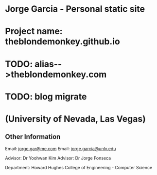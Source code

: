 # Jorge Garcia - Personal static site
# Project name: theblondemonkey.github.io
# TODO: alias-->theblondemonkey.com
# TODO: blog migrate
# (University of Nevada, Las Vegas)


## Other Information
Email: jorge.gar@me.com
Email: jorge.garcia@unlv.edu

Advisor: Dr Yoohwan Kim
Advisor: Dr Jorge Fonseca

Department: Howard Hughes College of Engineering - Computer Science


